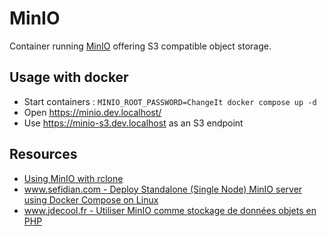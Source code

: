 # MinIO

Container running [MinIO](https://min.io/) offering S3 compatible object storage.

## Usage with docker

* Start containers : `MINIO_ROOT_PASSWORD=ChangeIt docker compose up -d`
* Open https://minio.dev.localhost/
* Use https://minio-s3.dev.localhost as an S3 endpoint

## Resources

* [Using MinIO with rclone](rclone.md)
* [www.sefidian.com - Deploy Standalone (Single Node) MinIO server using Docker Compose on Linux](http://www.sefidian.com/2022/04/08/deploy-standalone-minio-using-docker-compose/)
* [www.jdecool.fr - Utiliser MinIO comme stockage de données objets en PHP](https://www.jdecool.fr/blog/2020/07/07/utiliser-minio-comme-stockage-de-donnees-objets-en-php.html)
